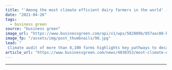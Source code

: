 ```yaml
---
title: "'Among the most climate efficient dairy farmers in the world' -  Arla posts results of inaugural climate audit"
date: "2021-04-26"
tags: 
  - business green
source: "business green"
image_url: "https://www.businessgreen.com/api/v1/wps/582809b/057aac08-b16b-4e71-a66e-3538d930c314/6/dairy-cows-china-affinity-185x114.jpg"
image_fp: "/assets/img/post_thumbnails/98.jpg"
lead: "
 Climate audit of more than 8,100 farms highlights key pathways to decarbonisation for dairy farms across Europe  ..."
article_url: "https://www.businessgreen.com/news/4030353/most-climate-efficient-dairy-farmers-world-arla-posts-results-inaugural-climate-audit"
---
```


---
